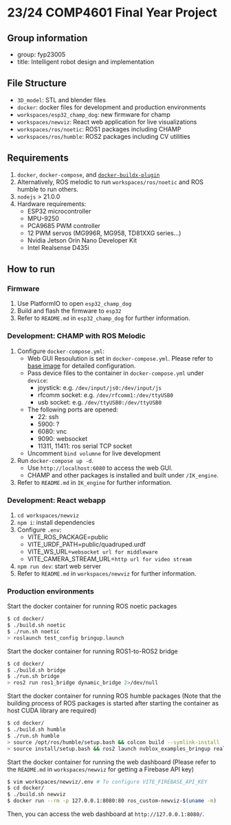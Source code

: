 # 23/24 COMP4601 Final Year Project

## Group information

- group: fyp23005
- title: Intelligent robot design and implementation

## File Structure

- `3D_model`: STL and blender files
- `docker`: docker files for development and production environments
- `workspaces/esp32_champ_dog`: new firmware for champ
- `workspaces/newviz`: React web application for live visualizations
- `workspaces/ros/noetic`: ROS1 packages including CHAMP
- `workspaces/ros/humble`: ROS2 packages including CV utilities

## Requirements

1. `docker`, `docker-compose`, and [`docker-buildx-plugin`](https://github.com/docker/buildx)
2. Alternatively, ROS melodic to run `workspaces/ros/noetic` and ROS humble to run others.
3. `nodejs` > 21.0.0
4. Hardware requirements:
   - ESP32 microcontroller
   - MPU-9250
   - PCA9685 PWM controller
   - 12 PWM servos (MG996R, MG958, TD81XXG series...)
   - Nvidia Jetson Orin Nano Developer Kit
   - Intel Realsense D435i

## How to run

### Firmware

1. Use PlatformIO to open `esp32_champ_dog`
2. Build and flash the firmware to `esp32`
3. Refer to `README.md` in `esp32_champ_dog` for further information.

### Development: CHAMP with ROS Melodic

1. Configure `docker-compose.yml`:
   - Web GUI Resoulution is set in `docker-compose.yml`. Please refer to [base image](https://hub.docker.com/r/dorowu/ubuntu-desktop-lxde-vnc/) for detailed configuration.
   - Pass device files to the container in `docker-compose.yml` under `device`:
     - joystick: e.g. `/dev/input/js0:/dev/input/js`
     - rfcomm socket: e.g. `/dev/rfcomm1:/dev/ttyUSB0`
     - usb socket: e.g. `/dev/ttyUSB0:/dev/ttyUSB0`
   - The following ports are opened:
     - 22: ssh
     - 5900: ?
     - 6080: vnc
     - 9090: websocket
     - 11311, 11411: ros serial TCP socket
   - Uncomment `bind volumne` for live development
2. Run `docker-compose up -d`.
   - Use `http://localhost:6080` to access the web GUI.
   - CHAMP and other packages is installed and built under `/IK_engine`.
3. Refer to `README.md` in `IK_engine` for further information.

### Development: React webapp

1. `cd workspaces/newviz`
2. `npm i`: install dependencies
3. Configure `.env`:
   - VITE_ROS_PACKAGE=public
   - VITE_URDF_PATH=public/quadruped.urdf
   - VITE_WS_URL=`websocket url for middleware`
   - VITE_CAMERA_STREAM_URL=`http url for video stream`
4. `npm run dev`: start web server
5. Refer to `README.md` in `workspaces/newviz` for further information.

### Production environments

Start the docker container for running ROS noetic packages

```bash
$ cd docker/
$ ./build.sh noetic
$ ./run.sh noetic
> roslaunch test_config bringup.launch
```

Start the docker container for running ROS1-to-ROS2 bridge

```bash
$ cd docker/
$ ./build.sh bridge
$ ./run.sh bridge
> ros2 run ros1_bridge dynamic_bridge 2>/dev/null
```

Start the docker container for running ROS humble packages (Note that the building process of ROS packages is started after starting the container as host CUDA library are required)

```bash
$ cd docker/
$ ./build.sh humble
$ ./run.sh humble
> source /opt/ros/humble/setup.bash && colcon build --symlink-install
> source install/setup.bash && ros2 launch nvblox_examples_bringup realsense_nav2_example.launch.py
```

Start the docker container for running the web dashboard (Please refer to the `README.md` in `workspaces/newviz` for getting a Firebase API key)

```bash
$ vim workspaces/newviz/.env # To configure VITE_FIREBASE_API_KEY
$ cd docker/
$ ./build.sh newviz
$ docker run --rm -p 127.0.0.1:8080:80 ros_custom-newviz-$(uname -m)
```

Then, you can access the web dashboard at `http://127.0.0.1:8080/`.
